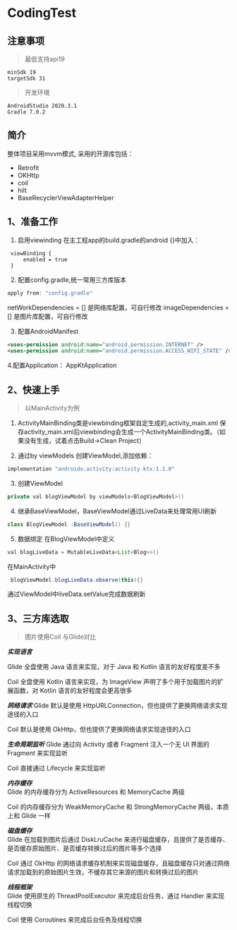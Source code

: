 # CodingTest

##  注意事项

> 最低支持api19

    minSdk 19
    targetSdk 31
    
> 开发环境

    AndroidStudio 2020.3.1
    Gradle 7.0.2
## 简介
整体项目采用mvvm模式, 采用的开源库包括：
* Retrofit
* OKHttp
* coil
* hilt
* BaseRecyclerViewAdapterHelper

## 1、准备工作
1. 启用viewinding
在主工程app的build.gradle的android {}中加入：
```
 viewBinding {
     enabled = true
 }
```
2. 配置config.gradle,统一常用三方库版本
```gradle
apply from: "config.gradle"
```
netWorkDependencies = [] 是网络库配置，可自行修改
imageDependencies = [] 是图片库配置，可自行修改

3. 配置AndroidManifest
```xml
<uses-permission android:name="android.permission.INTERNET" />
<uses-permission android:name="android.permission.ACCESS_WIFI_STATE" />
```
4.配置Application：
AppKtApplication 

## 2、快速上手
>以MainActivity为例

1. ActivityMainBinding类是viewbinding框架自定生成的,activity_main.xml
保存activity_main.xml后viewbinding会生成一个ActivityMainBinding类。（如果没有生成，试着点击Build->Clean Project）

2. 通过by viewModels 创建ViewModel,添加依赖：
```gradle
implementation "androidx.activity:activity-ktx:1.1.0"

```
3. 创建ViewModel
```java
private val blogViewModel by viewModels<BlogViewModel>()
```
4. 继承BaseViewModel，BaseViewModel通过LiveData来处理常用UI刷新
```java
class BlogViewModel :BaseViewModel() {}
```

5. 数据绑定
在BlogViewModel中定义
```java
val blogLiveData = MutableLiveData<List<Blog>>()
```
在MainActivity中
```java
 blogViewModel.blogLiveData.observe(this){}
```
通过ViewModel中liveData.setValue完成数据刷新

## 3、三方库选取
>图片使用Coil 与Glide对比

***实现语言***

  Glide 全盘使用 Java 语言来实现，对于 Java 和 Kotlin 语言的友好程度差不多
  
  Coil 全盘使用 Kotlin 语言来实现，为 ImageView 声明了多个用于加载图片的扩展函数，对 Kotlin 语言的友好程度会更高很多
  
***网络请求***
  Glide 默认是使用 HttpURLConnection，但也提供了更换网络请求实现途径的入口
  
  Coil 默认是使用 OkHttp，但也提供了更换网络请求实现途径的入口
 
***生命周期监听*** 
  Glide 通过向 Activity 或者 Fragment 注入一个无 UI 界面的 Fragment 来实现监听
  
  Coil 直接通过 Lifecycle 来实现监听
  
***内存缓存***   
  Glide 的内存缓存分为 ActiveResources 和 MemoryCache 两级
  
  Coil 的内存缓存分为 WeakMemoryCache 和 StrongMemoryCache 两级，本质上和 Glide 一样
  
***磁盘缓存***  
  Glide 在加载到图片后通过 DiskLruCache 来进行磁盘缓存，且提供了是否缓存、是否缓存原始图片、是否缓存转换过后的图片等多个选择
  
  Coil 通过 OkHttp 的网络请求缓存机制来实现磁盘缓存，且磁盘缓存只对通过网络请求加载到的原始图片生效，不缓存其它来源的图片和转换过后的图片
  
***线程框架***    
  Glide 使用原生的 ThreadPoolExecutor 来完成后台任务，通过 Handler 来实现线程切换
  
  Coil 使用 Coroutines 来完成后台任务及线程切换



